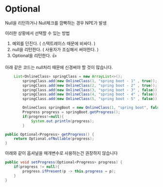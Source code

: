 # Optional

Null을 리턴하거나 Null체크를 깜빡하는 경우 NPE가 발생

이러한 상황에서 선택할 수 있는 방법
1. 예외를 던진다. ( 스택트레이스 때문에 비싸다. )
2. null을 리턴한다. ( 사용자가 조심해서 써야한다. )
3. Optional을 리턴한다. 👍

아래 같은 코드는 null처리 때문에 신경써야 할 것이 많습니다.
```java
    List<OnlineClass> springClass = new ArrayList<>();
        springClass.add(new OnlineClass(1, "spring boot - 1" , true));
        springClass.add(new OnlineClass(2, "spring boot - 2" , true));
        springClass.add(new OnlineClass(3, "spring boot - 3" , false));
        springClass.add(new OnlineClass(4, "spring boot - 4" , false));
        springClass.add(new OnlineClass(5, "spring boot - 5" , false));

        OnlineClass springBoot = new OnlineClass(1, "spring boot", false);
        Progress progress = springBoot.getProgress();
        if(progress!=null){
            System.out.println(progress);
        }
```

```java
public Optional<Progress> getProgress() {
    return Optional.ofNullable(progress);
}
```


아래와 같이 옵셔널을 매개변수로 사용하는건 권장하지 않습니다
```java
public void setProgress(Optional<Progress> progress) {
    if(progress != null){
        progress.ifPresent(p -> this.progress = p);
    }
}
```


